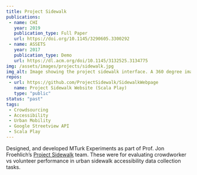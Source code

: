 ```yaml
---
title: Project Sidewalk
publications:
 - name: CHI
   year: 2019
   publication_type: Full Paper
   url: https://doi.org/10.1145/3290605.3300292
 - name: ASSETS
   year: 2017
   publication_type: Demo
   url: https://dl.acm.org/doi/10.1145/3132525.3134775
img: /assets/images/projects/sidewalk.jpg
img_alt: Image showing the project sidewalk interface. A 360 degree image from a certain street location on google streetview is shown to the user with buttons that can be clicked to indicate and rate relevant issues with the sidewalk in the image. This can include, for example, missing sidewalks and low quality curb ramps.
repos: 
 - url: https://github.com/ProjectSidewalk/SidewalkWebpage
   name: Project Sidewalk Website (Scala Play)
   type: "public"
status: "past"
tags:
 - Crowdsourcing
 - Accessibility
 - Urban Mobility
 - Google Streetview API
 - Scala Play
---
```

Designed, and developed MTurk Experiments as part of Prof. Jon Froehlich’s <a href="https://sidewalk-sea.cs.washington.edu/">Project Sidewalk</a> team. These were for evaluating crowdworker vs volunteer performance in urban sidewalk accessibility data collection tasks.